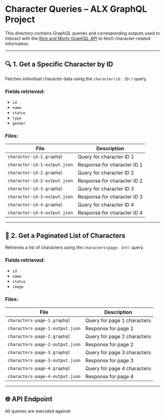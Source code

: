 # Character Queries – ALX GraphQL Project

This directory contains GraphQL queries and corresponding outputs used to interact with the [Rick and Morty GraphQL API](https://rickandmortyapi.com/graphql) to fetch character-related information.

---

## 🔍 1. Get a Specific Character by ID

Fetches individual character data using the `character(id: ID!)` query.

### Fields retrieved:
- `id`
- `name`
- `status`
- `type`
- `gender`

### Files:
| File | Description |
|------|-------------|
| `character-id-1.graphql` | Query for character ID 1 |
| `character-id-1-output.json` | Response for character ID 1 |
| `character-id-2.graphql` | Query for character ID 2 |
| `character-id-2-output.json` | Response for character ID 2 |
| `character-id-3.graphql` | Query for character ID 3 |
| `character-id-3-output.json` | Response for character ID 3 |
| `character-id-4.graphql` | Query for character ID 4 |
| `character-id-4-output.json` | Response for character ID 4 |

---

## 📄 2. Get a Paginated List of Characters

Retrieves a list of characters using the `characters(page: Int)` query.

### Fields retrieved:
- `id`
- `name`
- `status`
- `image`

### Files:
| File | Description |
|------|-------------|
| `characters-page-1.graphql` | Query for page 1 characters |
| `characters-page-1-output.json` | Response for page 1 |
| `characters-page-2.graphql` | Query for page 2 characters |
| `characters-page-2-output.json` | Response for page 2 |
| `characters-page-3.graphql` | Query for page 3 characters |
| `characters-page-3-output.json` | Response for page 3 |
| `characters-page-4.graphql` | Query for page 4 characters |
| `characters-page-4-output.json` | Response for page 4 |

---

## 🌐 API Endpoint

All queries are executed against:

